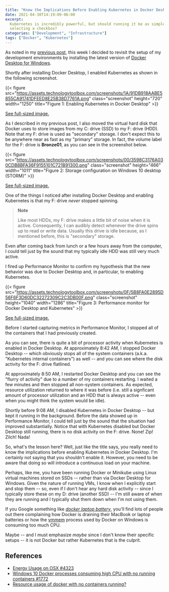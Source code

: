 ```yaml
---
title: "Know the Implications Before Enabling Kubernetes in Docker Desktop"
date: 2021-04-30T14:19:09-06:00
excerpt:
  Kubernetes is incredibly powerful, but should running it be as simple as
  selecting a checkbox?
categories: ["Development", "Infrastructure"]
tags: ["Docker", "Kubernetes"]
---
```


As noted in my
[previous post](/blog/jjameson/2021/04/30/moving-the-virtual-hard-disk-for-images-ext4-vhdx-in-docker-desktop/),
this week I decided to revisit the setup of my development environments by
installing the latest version of
[Docker Desktop for Windows](https://docs.docker.com/docker-for-windows/install/).

Shortly after installing Docker Desktop, I enabled Kubernetes as shown in the
following screenshot.

{{< figure src="https://assets.technologytoolbox.com/screenshots/1A/91DB918AABE5855CA91741DFEED8E25B38D7761A.png" class="screenshot" height="720" width="1250" title="Figure 1: Enabling Kubernetes in Docker Desktop" >}}

[See full-sized image.](https://assets.technologytoolbox.com/screenshots/1A/91DB918AABE5855CA91741DFEED8E25B38D7761A.png)

As I described in my previous post, I also moved the virtual hard disk that
Docker uses to store images from my C: drive (SSD) to my F: drive (HDD). Note
that my F: drive is used as "secondary" storage. I don't expect this to be
anywhere near as fast as my "primary" storage. In fact, the volume label for the
F: drive is **Bronze01**, as you can see in the screenshot below.

{{< figure src="https://assets.technologytoolbox.com/screenshots/00/3598C3176A030CDB8BFA36F9155101C721B91300.png" class="screenshot" height="466" width="1011" title="Figure 2: Storage configuration on Windows 10 desktop (STORM)" >}}

[See full-sized image.](https://assets.technologytoolbox.com/screenshots/00/3598C3176A030CDB8BFA36F9155101C721B91300.png)

One of the things I noticed after installing Docker Desktop and enabling
Kubernetes is that my F: drive _never_ stopped spinning.

> **Note**
>
> Like most HDDs, my F: drive makes a little bit of noise when it is active.
> Consequently, I can audibly detect whenever the drive spins up to read or
> write data. Usually this drive is idle because, as I mentioned before, this is
> "secondary" storage.

Even after coming back from lunch or a few hours away from the computer, I could
tell just by the sound that my typically idle HDD was still very much active.

I fired up Performance Monitor to confirm my hypothesis that the new behavior
was due to Docker Desktop and, in particular, to enabling Kubernetes.

{{< figure src="https://assets.technologytoolbox.com/screenshots/0F/5B8FA0E2895D56F6F3D60DC32272309C2C3DB00F.png" class="screenshot" height="1040" width="1286" title="Figure 3: Performance monitor for Docker Desktop and Kubernetes" >}}

[See full-sized image.](https://assets.technologytoolbox.com/screenshots/0F/5B8FA0E2895D56F6F3D60DC32272309C2C3DB00F.png)

Before I started capturing metrics in Performance Monitor, I stopped all of the
containers that I had previously created.

As you can see, there is quite a bit of processor activity when Kubernetes is
enabled in Docker Desktop. At approximately 8:42 AM, I stopped Docker Desktop --
which obviously stops all of the system containers (a.k.a. "Kubernetes internal
containers") as well -- and you can see where the disk activity for the F: drive
flatlined.

At approximately 8:50 AM, I restarted Docker Desktop and you can see the "flurry
of activity" due to a number of my containers restarting. I waited a few minutes
and then stopped all non-system containers. As expected, resource utilization
returned to where it was before (i.e. still a signficant amount of processor
utilization and an HDD that is always active -- even when you might think the
system would be idle).

Shortly before 9:08 AM, I disabled Kubernetes in Docker Desktop -- but kept it
running in the background. Before the data showed up in Performance Monitor, I
could tell just by the sound that the situation had improved substantially.
Notice that with Kubernetes disabled but Docker Desktop still running, there is
no disk activity on the F: drive. None! Zip! Zilch! Nada!

So, what's the lesson here? Well, just like the title says, you really need to
know the implications before enabling Kubernetes in Docker Desktop. I'm
certainly not saying that you shouldn't enable it. However, you need to be aware
that doing so will introduce a continuous load on your machine.

Perhaps, like me, you have been running Docker or Minikube using Linux virtual
machines stored on SSDs -- rather than via Docker Desktop for Windows. Given the
nature of running VMs, I know when I explicitly start and stop them -- so, even
if I don't hear any hard disk activity -- since I typically store these on my D:
drive (another SSD) -- I'm still aware of when they are running and I typically
shut them down when I'm not using them.

If you Google something like
[_docker laptop battery_](https://www.google.com/search?q=docker+laptop+battery),
you'll find lots of people out there complaining how Docker is draining their
MacBook or laptop batteries or how the
[vmmem](https://devblogs.microsoft.com/oldnewthing/20180717-00/?p=99265) process
used by Docker on Windows is consuming too much CPU.

Maybe -- and I must emphasize _maybe_ since I don't know their specific setups
-- it is not Docker but rather Kubernetes that is the culprit.

## References

- [Energy Usage on OSX #4323](https://github.com/docker/for-mac/issues/4323)
- [Windows 10 Docker processes consuming high CPU with no running containers #1772](https://github.com/docker/for-win/issues/1772)
- [Resource usage of docker with no containers running?](https://superuser.com/questions/1430261/resource-usage-of-docker-with-no-containers-running)
